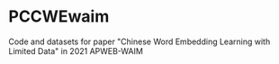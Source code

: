# PCCWEwaim 
Code and datasets for paper "Chinese Word Embedding Learning with Limited Data" in 2021 APWEB-WAIM

